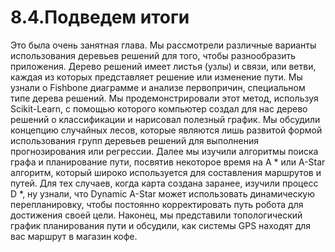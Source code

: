 # 8.4.Подведем итоги

Это была очень занятная глава. Мы рассмотрели различные варианты использования деревьев решений для того, чтобы разнообразить приложения. Дерево решений имеет листья \(узлы\) и связи, или ветви, каждая из которых представляет решение или изменение пути. Мы узнали о Fishbone диаграмме и анализе первопричин, специальном типе дерева решений. Мы продемонстрировали этот метод, используя Scikit-Learn, с помощью которого компьютер создал для нас дерево решений о классификации и нарисовал полезный график. Мы обсудили концепцию случайных лесов, которые являются лишь развитой формой использования групп деревьев решений для выполнения прогнозирования или регрессии. Далее мы изучили алгоритмы поиска графа и планирование пути, посвятив некоторое время на A \* или A-Star алгоритм, который широко используется для составления маршрутов и путей. Для тех случаев, когда карта создана заранее, изучили процесс D \*, ну узнали, что Dynamic A-Star может использовать динамическую перепланировку, чтобы постоянно корректировать путь робота для достижения своей цели. Наконец, мы представили топологический график планирования пути и обсудили, как системы GPS находят для вас маршрут в магазин кофе.

